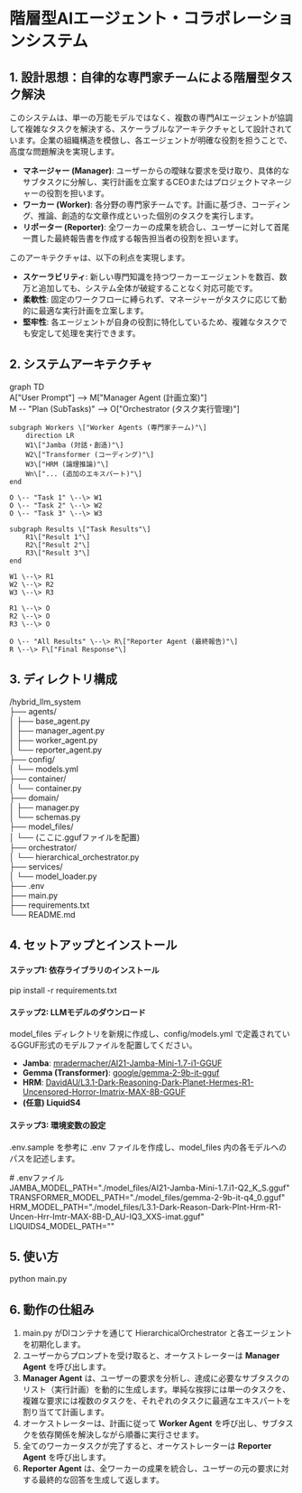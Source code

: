 # **階層型AIエージェント・コラボレーションシステム**

## **1\. 設計思想：自律的な専門家チームによる階層型タスク解決**

このシステムは、単一の万能モデルではなく、複数の専門AIエージェントが協調して複雑なタスクを解決する、スケーラブルなアーキテクチャとして設計されています。企業の組織構造を模倣し、各エージェントが明確な役割を担うことで、高度な問題解決を実現します。

* **マネージャー (Manager)**: ユーザーからの曖昧な要求を受け取り、具体的なサブタスクに分解し、実行計画を立案するCEOまたはプロジェクトマネージャーの役割を担います。  
* **ワーカー (Worker)**: 各分野の専門家チームです。計画に基づき、コーディング、推論、創造的な文章作成といった個別のタスクを実行します。  
* **リポーター (Reporter)**: 全ワーカーの成果を統合し、ユーザーに対して首尾一貫した最終報告書を作成する報告担当者の役割を担います。

このアーキテクチャは、以下の利点を実現します。

* **スケーラビリティ**: 新しい専門知識を持つワーカーエージェントを数百、数万と追加しても、システム全体が破綻することなく対応可能です。  
* **柔軟性**: 固定のワークフローに縛られず、マネージャーがタスクに応じて動的に最適な実行計画を立案します。  
* **堅牢性**: 各エージェントが自身の役割に特化しているため、複雑なタスクでも安定して処理を実行できます。

## **2\. システムアーキテクチャ**

graph TD  
    A\["User Prompt"\] \--\> M\["Manager Agent (計画立案)"\]  
    M \-- "Plan (SubTasks)" \--\> O\["Orchestrator (タスク実行管理)"\]  
      
    subgraph Workers \["Worker Agents (専門家チーム)"\]  
        direction LR  
        W1\["Jamba (対話・創造)"\]  
        W2\["Transformer (コーディング)"\]  
        W3\["HRM (論理推論)"\]  
        Wn\["... (追加のエキスパート)"\]  
    end

    O \-- "Task 1" \--\> W1  
    O \-- "Task 2" \--\> W2  
    O \-- "Task 3" \--\> W3  
      
    subgraph Results \["Task Results"\]  
        R1\["Result 1"\]  
        R2\["Result 2"\]  
        R3\["Result 3"\]  
    end

    W1 \--\> R1  
    W2 \--\> R2  
    W3 \--\> R3

    R1 \--\> O  
    R2 \--\> O  
    R3 \--\> O

    O \-- "All Results" \--\> R\["Reporter Agent (最終報告)"\]  
    R \--\> F\["Final Response"\]

## **3\. ディレクトリ構成**

/hybrid\_llm\_system  
├── agents/  
│   ├── base\_agent.py  
│   ├── manager\_agent.py  
│   ├── worker\_agent.py  
│   └── reporter\_agent.py  
├── config/  
│   └── models.yml  
├── container/  
│   └── container.py  
├── domain/  
│   ├── manager.py  
│   └── schemas.py  
├── model\_files/  
│   └── (ここに.ggufファイルを配置)  
├── orchestrator/  
│   └── hierarchical\_orchestrator.py  
├── services/  
│   └── model\_loader.py  
├── .env  
├── main.py  
├── requirements.txt  
└── README.md

## **4\. セットアップとインストール**

#### **ステップ1: 依存ライブラリのインストール**

pip install \-r requirements.txt

#### **ステップ2: LLMモデルのダウンロード**

model\_files ディレクトリを新規に作成し、config/models.yml で定義されているGGUF形式のモデルファイルを配置してください。

* **Jamba**: [mradermacher/AI21-Jamba-Mini-1.7-i1-GGUF](https://huggingface.co/mradermacher/AI21-Jamba-Mini-1.7-i1-GGUF)  
* **Gemma (Transformer)**: [google/gemma-2-9b-it-gguf](https://www.google.com/search?q=https://huggingface.co/google/gemma-2-9b-it-gguf)  
* **HRM**: [DavidAU/L3.1-Dark-Reasoning-Dark-Planet-Hermes-R1-Uncensored-Horror-Imatrix-MAX-8B-GGUF](https://huggingface.co/DavidAU/L3.1-Dark-Reasoning-Dark-Planet-Hermes-R1-Uncensored-Horror-Imatrix-MAX-8B-GGUF)  
* **(任意) LiquidS4**

#### **ステップ3: 環境変数の設定**

.env.sample を参考に .env ファイルを作成し、model\_files 内の各モデルへのパスを記述します。

\# .envファイル  
JAMBA\_MODEL\_PATH="./model\_files/AI21-Jamba-Mini-1.7.i1-Q2\_K\_S.gguf"  
TRANSFORMER\_MODEL\_PATH="./model\_files/gemma-2-9b-it-q4\_0.gguf"  
HRM\_MODEL\_PATH="./model\_files/L3.1-Dark-Reason-Dark-Plnt-Hrm-R1-Uncen-Hrr-Imtr-MAX-8B-D\_AU-IQ3\_XXS-imat.gguf"  
LIQUIDS4\_MODEL\_PATH=""

## **5\. 使い方**

python main.py

## **6\. 動作の仕組み**

1. main.py がDIコンテナを通じて HierarchicalOrchestrator と各エージェントを初期化します。  
2. ユーザーからプロンプトを受け取ると、オーケストレーターは **Manager Agent** を呼び出します。  
3. **Manager Agent** は、ユーザーの要求を分析し、達成に必要なサブタスクのリスト（実行計画）を動的に生成します。単純な挨拶には単一のタスクを、複雑な要求には複数のタスクを、それぞれのタスクに最適なエキスパートを割り当てて計画します。  
4. オーケストレーターは、計画に従って **Worker Agent** を呼び出し、サブタスクを依存関係を解決しながら順番に実行させます。  
5. 全てのワーカータスクが完了すると、オーケストレーターは **Reporter Agent** を呼び出します。  
6. **Reporter Agent** は、全ワーカーの成果を統合し、ユーザーの元の要求に対する最終的な回答を生成して返します。

